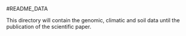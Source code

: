 #README_DATA

This directory will contain the genomic, climatic and soil data until the publication of the scientific paper.